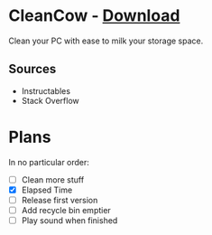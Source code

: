 # CleanCow - [Download](https://tinyurl.com/CleanCow)
Clean your PC with ease to milk your storage space.
## Sources
- Instructables
- Stack Overflow
# Plans
In no particular order:
- [ ] Clean more stuff
- [x] Elapsed Time
- [ ] Release first version
- [ ] Add recycle bin emptier
- [ ] Play sound when finished
